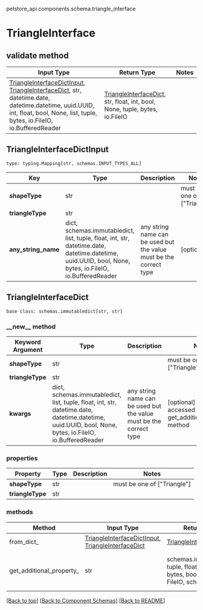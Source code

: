 petstore_api.components.schema.triangle_interface
# TriangleInterface

## validate method
Input Type | Return Type | Notes
------------ | ------------- | -------------
[TriangleInterfaceDictInput](#triangleinterfacedictinput), [TriangleInterfaceDict](#triangleinterfacedict), str, datetime.date, datetime.datetime, uuid.UUID, int, float, bool, None, list, tuple, bytes, io.FileIO, io.BufferedReader | [TriangleInterfaceDict](#triangleinterfacedict), str, float, int, bool, None, tuple, bytes, io.FileIO |

## TriangleInterfaceDictInput
```
type: typing.Mapping[str, schemas.INPUT_TYPES_ALL]
```
Key | Type |  Description | Notes
------------ | ------------- | ------------- | -------------
**shapeType** | str |  | must be one of ["Triangle"]
**triangleType** | str |  |
**any_string_name** | dict, schemas.immutabledict, list, tuple, float, int, str, datetime.date, datetime.datetime, uuid.UUID, bool, None, bytes, io.FileIO, io.BufferedReader | any string name can be used but the value must be the correct type | [optional]

## TriangleInterfaceDict
```
base class: schemas.immutabledict[str, str]

```
### &lowbar;&lowbar;new&lowbar;&lowbar; method
Keyword Argument | Type | Description | Notes
---------------- | ---- | ----------- | -----
**shapeType** | str |  | must be one of ["Triangle"]
**triangleType** | str |  |
**kwargs** | dict, schemas.immutabledict, list, tuple, float, int, str, datetime.date, datetime.datetime, uuid.UUID, bool, None, bytes, io.FileIO, io.BufferedReader | any string name can be used but the value must be the correct type | [optional] typed value is accessed with the get_additional_property_ method

### properties
Property | Type | Description | Notes
-------- | ---- | ----------- | -----
**shapeType** | str |  | must be one of ["Triangle"]
**triangleType** | str |  |

### methods
Method | Input Type | Return Type | Notes
------ | ---------- | ----------- | ------
from_dict_ | [TriangleInterfaceDictInput](#triangleinterfacedictinput), [TriangleInterfaceDict](#triangleinterfacedict) | [TriangleInterfaceDict](#triangleinterfacedict) | a constructor
get_additional_property_ | str | schemas.immutabledict, tuple, float, int, str, bytes, bool, None, FileIO, schemas.Unset | provides type safety for additional properties

[[Back to top]](#top) [[Back to Component Schemas]](../../../README.md#Component-Schemas) [[Back to README]](../../../README.md)
